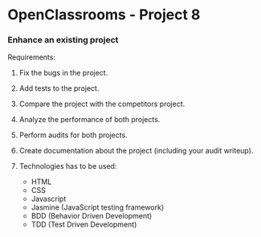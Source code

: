 # OpenClassrooms - Project 8
### Enhance an existing project
Requirements:

1. Fix the bugs in the project.

2. Add tests to the project.

3. Compare the project with the competitors project.

4. Analyze the performance of both projects.

5. Perform audits for both projects.

6. Create documentation about the project (including your audit writeup).

7. Technologies has to be used:
   - HTML
   - CSS
   - Javascript
   - Jasmine (JavaScript testing framework)
   - BDD (Behavior Driven Development)
   - TDD (Test Driven Development)
